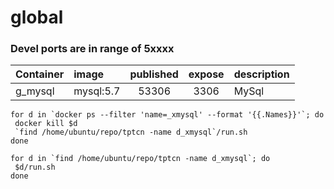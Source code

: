 # global

### Devel ports are in range of 5xxxx
| Container   | image     | published   | expose | description |
| :---------- | :-------  | :---------: | :----: | ------------- |
| g_mysql     | mysql:5.7 | 53306       |   3306 | MySql   | 

```
for d in `docker ps --filter 'name=_xmysql' --format '{{.Names}}'`; do
 docker kill $d
 `find /home/ubuntu/repo/tptcn -name d_xmysql`/run.sh
done
```
```
for d in `find /home/ubuntu/repo/tptcn -name d_xmysql`; do
 $d/run.sh
done
```

